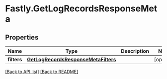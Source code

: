 # Fastly.GetLogRecordsResponseMeta

## Properties

Name | Type | Description | Notes
------------ | ------------- | ------------- | -------------
**filters** | [**GetLogRecordsResponseMetaFilters**](GetLogRecordsResponseMetaFilters.md) |  | [optional] 


[[Back to API list]](../../README.md#endpoints) [[Back to README]](../../README.md)
